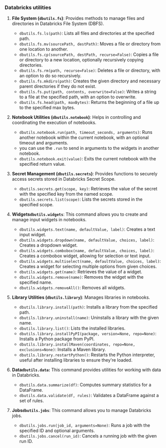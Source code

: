 
### **Databricks utilities**


1. **File System (`dbutils.fs`)**: Provides methods to manage files and directories in Databricks File System (DBFS). 
	- `dbutils.fs.ls(path)`: Lists all files and directories at the specified path.
	- `dbutils.fs.mv(sourcePath, destPath)`: Moves a file or directory from one location to another.
	- `dbutils.fs.cp(sourcePath, destPath, recurse=False)`: Copies a file or directory to a new location, optionally recursively copying directories.
	- `dbutils.fs.rm(path, recurse=False)`: Deletes a file or directory, with an option to do so recursively.
	- `dbutils.fs.mkdirs(path)`: Creates the given directory and necessary parent directories if they do not exist.
	- `dbutils.fs.put(path, contents, overwrite=False)`: Writes a string to a file at the specified path, with an option to overwrite.
	- `dbutils.fs.head(path, maxBytes)`: Returns the beginning of a file up to the specified max bytes.
2. **Notebook Utilities (`dbutils.notebook`)**: Helps in controlling and coordinating the execution of notebooks.
    
    - `dbutils.notebook.run(path, timeout_seconds, arguments)`: Runs another notebook within the current notebook, with an optional timeout and arguments.
    - you can use the `.run` to send in arguments to the widgets in another notebook.
    - `dbutils.notebook.exit(value)`: Exits the current notebook with the specified return value.
3. **Secret Management (`dbutils.secrets`)**: Provides functions to securely access secrets stored in Databricks Secret Scope.
    
    - `dbutils.secrets.get(scope, key)`: Retrieves the value of the secret with the specified key from the named scope.
    - `dbutils.secrets.list(scope)`: Lists the secrets stored in the specified scope.
4. **Widgets`dbutils.widgets`**: This command allows you to create and manage input widgets in notebooks.
	- `dbutils.widgets.text(name, defaultValue, label)`: Creates a text input widget.
	- `dbutils.widgets.dropdown(name, defaultValue, choices, label)`: Creates a dropdown widget.
	- `dbutils.widgets.combobox(name, defaultValue, choices, label)`: Creates a combobox widget, allowing for selection or text input.
	- `dbutils.widgets.multiselect(name, defaultValue, choices, label)`: Creates a widget for selecting multiple options from given choices.
	- `dbutils.widgets.get(name)`: Retrieves the value of a widget.
	- `dbutils.widgets.remove(name)`: Removes the widget with the specified name.
	- `dbutils.widgets.removeAll()`: Removes all widgets.
5. **Library Utilities (`dbutils.library`)**: Manages libraries in notebooks.
	- `dbutils.library.install(path)`: Installs a library from the specified path.
	- `dbutils.library.uninstall(name)`: Uninstalls a library with the given name.
	- `dbutils.library.list()`: Lists the installed libraries.
	- `dbutils.library.installPyPI(package, version=None, repo=None)`: Installs a Python package from PyPI.
	- `dbutils.library.installMaven(coordinates, repo=None, exclusions=None)`: Installs a Maven library.
	- `dbutils.library.restartPython()`: Restarts the Python interpreter, useful after installing libraries to ensure they're loaded.
6. **Data`dbutils.data`:** This command provides utilities for working with data in Databricks.
    
    - `dbutils.data.summarize(df)`: Computes summary statistics for a DataFrame.
    - `dbutils.data.validate(df, rules)`: Validates a DataFrame against a set of rules.
7. **Jobs`dbutils.jobs`**: This command allows you to manage Databricks jobs.
    
    - `dbutils.jobs.run(job_id, arguments=None)`: Runs a job with the specified ID and optional arguments.
    - `dbutils.jobs.cancel(run_id)`: Cancels a running job with the given run ID.